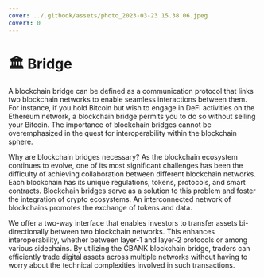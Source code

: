 ```yaml
---
cover: ../.gitbook/assets/photo_2023-03-23 15.38.06.jpeg
coverY: 0
---
```


# 🏛 Bridge

A blockchain bridge can be defined as a communication protocol that links two blockchain networks to enable seamless interactions between them. For instance, if you hold Bitcoin but wish to engage in DeFi activities on the Ethereum network, a blockchain bridge permits you to do so without selling your Bitcoin. The importance of blockchain bridges cannot be overemphasized in the quest for interoperability within the blockchain sphere.

Why are blockchain bridges necessary? As the blockchain ecosystem continues to evolve, one of its most significant challenges has been the difficulty of achieving collaboration between different blockchain networks. Each blockchain has its unique regulations, tokens, protocols, and smart contracts. Blockchain bridges serve as a solution to this problem and foster the integration of crypto ecosystems. An interconnected network of blockchains promotes the exchange of tokens and data.

We offer a two-way interface that enables investors to transfer assets bi-directionally between two blockchain networks. This enhances interoperability, whether between layer-1 and layer-2 protocols or among various sidechains. By utilizing the CBANK blockchain bridge, traders can efficiently trade digital assets across multiple networks without having to worry about the technical complexities involved in such transactions.
